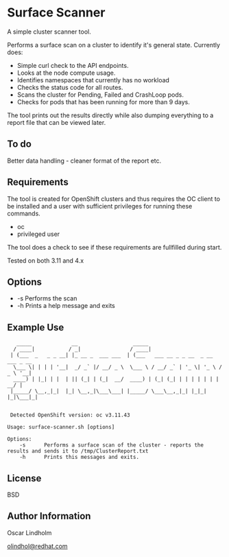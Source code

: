 Surface Scanner
=========

A simple cluster scanner tool.

Performs a surface scan on a cluster to identify it's general state. Currently does:
- Simple curl check to the API endpoints.
- Looks at the node compute usage.
- Identifies namespaces that currently has no workload
- Checks the status code for all routes.
- Scans the cluster for Pending, Failed and CrashLoop pods.
- Checks for pods that has been running for more than 9 days.

The tool prints out the results directly while also dumping everything to a report file that can be viewed later.

To do
------------

Better data handling - cleaner format of the report etc.

Requirements
------------

The tool is created for OpenShift clusters and thus requires the OC client to be installed and a user with sufficient privileges for running these commands.
- oc
- privileged user

The tool does a check to see if these requirements are fullfilled during start.

Tested on both 3.11 and 4.x

Options
--------------

* -s  Performs the scan
* -h  Prints a help message and exits

Example Use
----------------
```
   _____             __                  _____                                 
  / ____|           / _|                / ____|                                
 | (___  _   _ _ __| |_ __ _  ___ ___  | (___   ___ __ _ _ __  _ __   ___ _ __ 
  \___ \| | | | '__|  _/ _` |/ __/ _ \  \___ \ / __/ _` | '_ \| '_ \ / _ \ '__|
  ____) | |_| | |  | || (_| | (_|  __/  ____) | (_| (_| | | | | | | |  __/ |   
 |_____/ \__,_|_|  |_| \__,_|\___\___| |_____/ \___\__,_|_| |_|_| |_|\___|_|   
                                                                               
                                                                               
 Detected OpenShift version: oc v3.11.43

Usage: surface-scanner.sh [options]

Options:
    -s      Performs a surface scan of the cluster - reports the results and sends it to /tmp/ClusterReport.txt
    -h	    Prints this messages and exits.

```

License
-------

BSD

Author Information
------------------

Oscar Lindholm 

olindhol@redhat.com